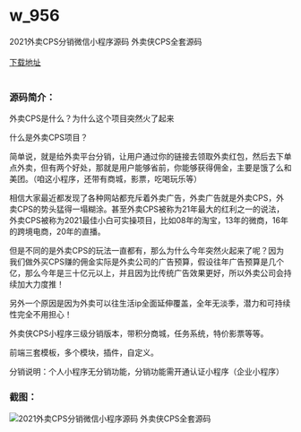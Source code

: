 # w_956
2021外卖CPS分销微信小程序源码 外卖侠CPS全套源码
<br/></br>
[下载地址](https://www.uuid2.com/956.html "下载地址")
<br/></br>
<h3>源码简介：</h3>
<p>外卖CPS是什么？为什么这个项目突然火了起来<p>
<p>什么是外卖CPS项目？<p>
<p>简单说，就是给外卖平台分销，让用户通过你的链接去领取外卖红包，然后去下单点外卖，但有两个好处，那就是用户能够省前，你能够获得佣金，主要是饿了么和美团。（咱这小程序，还带有商城，影票，吃喝玩乐等）<p>
<p>相信大家最近都发现了各种网站都充斥着外卖广告，外卖广告就是外卖CPS，外卖CPS的势头猛得一塌糊涂。甚至外卖CPS被称为21年最大的红利之一的说法，外卖CPS被称为2021最佳小白可实操项目，比如08年的淘宝，13年的微商，16年的跨境电商，20年的直播。<p>
<p>但是不同的是外卖CPS的玩法一直都有，那么为什么今年突然火起来了呢？因为我们做外买CPS赚的佣金实际是外卖公司的广告预算，假设往年广告预算是几个亿，那么今年是三十亿元以上，并且因为比传统广告效果更好，所以外卖公司会持续加大力度推！<p>
<p>另外一个原因是因为外卖可以往生活ip全面延伸覆盖，全年无淡季，潜力和可持续性完全不用担心！<p>
<p>外卖侠CPS小程序三级分销版本，带积分商城，任务系统，特价影票等等。<p>
<p>前端三套模板，多个模块，插件，自定义。<p>
<p>分销说明：个人小程序无分销功能，分销功能需开通认证小程序（企业小程序）<p>
<h3>截图：</h3>
<img src="https://www.uuid2.com/wp-content/uploads/img/202105/4950aa3214.png" alt="2021外卖CPS分销微信小程序源码 外卖侠CPS全套源码">
